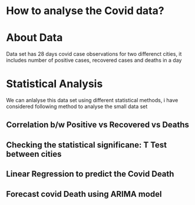 # How to analyse the Covid data?

# About Data
Data set has 28 days covid case observations for two differenct cities, it includes number of positive cases, recovered cases and deaths in a day

# Statistical Analysis
We can anlalyse this data set using different statistical methods, i have considered following method to analyse the small data set

## Correlation b/w Positive vs Recovered vs Deaths

## Checking the statistical significane: T Test between cities 

## Linear Regression to predict the Covid Death

## Forecast covid Death using ARIMA model
